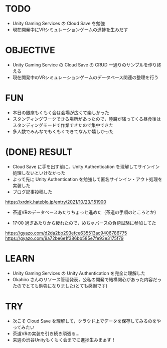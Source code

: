 # TODO

- Unity Gaming Services の Cloud Save を勉強
- 現在開発中にVRシミュレーションゲームの進捗を生みだす

# OBJECTIVE

- Unity Gaming Service の Cloud Save の CRUD 一通りのサンプルを作り終える
- 現在開発中のVRシミュレーションゲームのデータベース関連の整理を行う

# FUN 

- 本日の銀座もくもく会は会場が広くて楽しかった
- スタンディングワークできる場所があったので，睡魔が降ってくる昼食後はスタンディングモードで作業できたので集中できた
- 多人数でみんなでもくもくできてなんか嬉しかった

# (DONE) RESULT

- Cloud Save に手を出す前に，Unity Authentication を理解してサインイン処理しないといけなかった
- よって先に Unity Authentication を勉強して匿名サインイン・アウト処理を実装した
- ブログ記事投稿した

https://xrdnk.hateblo.jp/entry/2021/10/23/151900

- 茶道VRのデータベースあたりちょっと進めた（茶道の手順のところとか）

- 17:00 過ぎあたりから疲れたので，めちゃバースの負荷試験に参加してた

https://gyazo.com/d2da2bb293efce635513ac9406786775 
</br>
https://gyazo.com/9a72be6e1f386bb585e7fe93e3175f79

# LEARN 

- Unity Gaming Services の Unity Authentication を完全に理解した
- Okahiro さんのリソース管理発表，公私の開発で結構関心があった内容だったのでとても勉強になりました(とても感謝です)

# TRY

- 次こそ Cloud Save を理解して，クラウド上でデータを保存してみるのをやってみたい
- 茶道VRの実装を引き続き頑張る…
- 来週の渋谷Unityもくもく会までに進捗生みまぁす！


